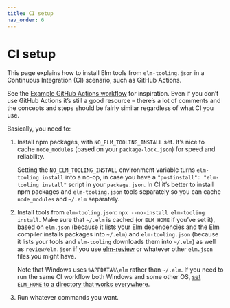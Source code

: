 ```yaml
---
title: CI setup
nav_order: 6
---
```


# CI setup

This page explains how to install Elm tools from `elm-tooling.json` in a Continuous Integration (CI) scenario, such as GitHub Actions.

See the [Example GitHub Actions workflow](https://github.com/elm-tooling/elm-tooling-cli/blob/main/.github/workflows/example.yml) for inspiration. Even if you don’t use GitHub Actions it’s still a good resource – there’s a lot of comments and the concepts and steps should be fairly similar regardless of what CI you use.

Basically, you need to:

1. Install npm packages, with `NO_ELM_TOOLING_INSTALL` set. It’s nice to cache `node_modules` (based on your `package-lock.json`) for speed and reliability.

   Setting the `NO_ELM_TOOLING_INSTALL` environment variable turns `elm-tooling install` into a no-op, in case you have a `"postinstall": "elm-tooling install"` script in your `package.json`. In CI it’s better to install npm packages and `elm-tooling.json` tools separately so you can cache `node_modules` and `~/.elm` separately.

2. Install tools from `elm-tooling.json`: `npx --no-install elm-tooling install`. Make sure that `~/.elm` is cached (or `ELM_HOME` if you’ve set it), based on `elm.json` (because it lists your Elm dependencies and the Elm compiler installs packages into `~/.elm`) and `elm-tooling.json` (because it lists your tools and `elm-tooling` downloads them into `~/.elm`) as well as `review/elm.json` if you use [elm-review](https://package.elm-lang.org/packages/jfmengels/elm-review/latest/) or whatever other `elm.json` files you might have.

   Note that Windows uses `%APPDATA%\elm` rather than `~/.elm`. If you need to run the same CI workflow both Windows and some other OS, [set `ELM_HOME` to a directory that works everywhere](https://github.com/rtfeldman/node-test-runner/blob/dafa12e58043915bdd8fcd7d2231ccff511a7827/.github/workflows/test.yml#L18-L19).

3. Run whatever commands you want.
